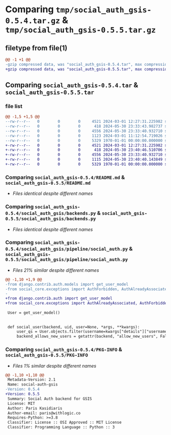 # Comparing `tmp/social_auth_gsis-0.5.4.tar.gz` & `tmp/social_auth_gsis-0.5.5.tar.gz`

## filetype from file(1)

```diff
@@ -1 +1 @@
-gzip compressed data, was "social_auth_gsis-0.5.4.tar", max compression
+gzip compressed data, was "social_auth_gsis-0.5.5.tar", max compression
```

## Comparing `social_auth_gsis-0.5.4.tar` & `social_auth_gsis-0.5.5.tar`

### file list

```diff
@@ -1,5 +1,5 @@
--rw-r--r--   0        0        0     4521 2024-03-01 12:27:31.225982 social_auth_gsis-0.5.4/README.md
--rw-r--r--   0        0        0      418 2024-05-30 23:33:43.982737 social_auth_gsis-0.5.4/pyproject.toml
--rw-r--r--   0        0        0     4556 2024-05-30 23:33:40.932710 social_auth_gsis-0.5.4/social_auth_gsis/backends.py
--rw-r--r--   0        0        0     1123 2024-03-01 11:12:54.719026 social_auth_gsis-0.5.4/social_auth_gsis/pipeline/social_auth.py
--rw-r--r--   0        0        0     5329 1970-01-01 00:00:00.000000 social_auth_gsis-0.5.4/PKG-INFO
+-rw-r--r--   0        0        0     4521 2024-03-01 12:27:31.225982 social_auth_gsis-0.5.5/README.md
+-rw-r--r--   0        0        0      418 2024-05-30 23:40:46.510706 social_auth_gsis-0.5.5/pyproject.toml
+-rw-r--r--   0        0        0     4556 2024-05-30 23:33:40.932710 social_auth_gsis-0.5.5/social_auth_gsis/backends.py
+-rw-r--r--   0        0        0     1115 2024-05-30 23:40:40.143849 social_auth_gsis-0.5.5/social_auth_gsis/pipeline/social_auth.py
+-rw-r--r--   0        0        0     5329 1970-01-01 00:00:00.000000 social_auth_gsis-0.5.5/PKG-INFO
```

### Comparing `social_auth_gsis-0.5.4/README.md` & `social_auth_gsis-0.5.5/README.md`

 * *Files identical despite different names*

### Comparing `social_auth_gsis-0.5.4/social_auth_gsis/backends.py` & `social_auth_gsis-0.5.5/social_auth_gsis/backends.py`

 * *Files identical despite different names*

### Comparing `social_auth_gsis-0.5.4/social_auth_gsis/pipeline/social_auth.py` & `social_auth_gsis-0.5.5/social_auth_gsis/pipeline/social_auth.py`

 * *Files 21% similar despite different names*

```diff
@@ -1,10 +1,9 @@
-from django.contrib.auth.models import get_user_model
-from social_core.exceptions import AuthForbidden, AuthAlreadyAssociated
-
+from django.contrib.auth import get_user_model
+from social_core.exceptions import AuthAlreadyAssociated, AuthForbidden
 
 User = get_user_model()
 
 
 def social_user(backend, uid, user=None, *args, **kwargs):
     user_qs = User.objects.filter(username=kwargs["details"]["username"])
     backend_allows_new_users = getattr(backend, "allow_new_users", False)
```

### Comparing `social_auth_gsis-0.5.4/PKG-INFO` & `social_auth_gsis-0.5.5/PKG-INFO`

 * *Files 1% similar despite different names*

```diff
@@ -1,10 +1,10 @@
 Metadata-Version: 2.1
 Name: social-auth-gsis
-Version: 0.5.4
+Version: 0.5.5
 Summary: Social Auth backend for GSIS
 License: MIT
 Author: Paris Kasidiaris
 Author-email: paris@withlogic.co
 Requires-Python: >=3.8
 Classifier: License :: OSI Approved :: MIT License
 Classifier: Programming Language :: Python :: 3
```

